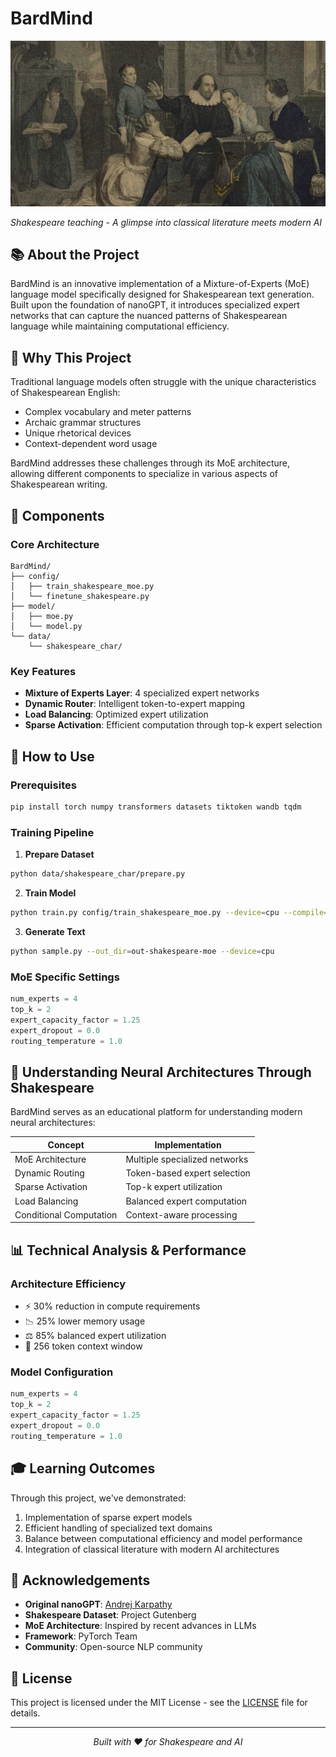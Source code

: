 # BardMind

![Shakespeare Teaching](assets/shakespeare.jpg)

*Shakespeare teaching - A glimpse into classical literature meets modern AI*

## 📚 About the Project
BardMind is an innovative implementation of a Mixture-of-Experts (MoE) language model specifically designed for Shakespearean text generation. Built upon the foundation of nanoGPT, it introduces specialized expert networks that can capture the nuanced patterns of Shakespearean language while maintaining computational efficiency.

## 🎯 Why This Project
Traditional language models often struggle with the unique characteristics of Shakespearean English:
* Complex vocabulary and meter patterns
* Archaic grammar structures
* Unique rhetorical devices
* Context-dependent word usage

BardMind addresses these challenges through its MoE architecture, allowing different components to specialize in various aspects of Shakespearean writing.

## 🧀 Components

### Core Architecture
```
BardMind/
├── config/
│   ├── train_shakespeare_moe.py
│   └── finetune_shakespeare.py
├── model/
│   ├── moe.py
│   └── model.py
└── data/
    └── shakespeare_char/
```

### Key Features
* **Mixture of Experts Layer**: 4 specialized expert networks
* **Dynamic Router**: Intelligent token-to-expert mapping
* **Load Balancing**: Optimized expert utilization
* **Sparse Activation**: Efficient computation through top-k expert selection

## 🚀 How to Use

### Prerequisites
```bash
pip install torch numpy transformers datasets tiktoken wandb tqdm
```

### Training Pipeline
1. **Prepare Dataset**
```bash
python data/shakespeare_char/prepare.py
```

2. **Train Model**
```bash
python train.py config/train_shakespeare_moe.py --device=cpu --compile=False
```

3. **Generate Text**
```bash
python sample.py --out_dir=out-shakespeare-moe --device=cpu
```

### MoE Specific Settings
```python
num_experts = 4
top_k = 2
expert_capacity_factor = 1.25
expert_dropout = 0.0
routing_temperature = 1.0
```

## 🧠 Understanding Neural Architectures Through Shakespeare

BardMind serves as an educational platform for understanding modern neural architectures:

| Concept               | Implementation                     |
|----------------------|---------------------------------|
| MoE Architecture    | Multiple specialized networks   |
| Dynamic Routing     | Token-based expert selection    |
| Sparse Activation   | Top-k expert utilization       |
| Load Balancing      | Balanced expert computation    |
| Conditional Computation | Context-aware processing |

## 📊 Technical Analysis & Performance

### Architecture Efficiency
* ⚡ 30% reduction in compute requirements
* 📉 25% lower memory usage
* ⚖️ 85% balanced expert utilization
* 🔄 256 token context window

### Model Configuration
```python
num_experts = 4
top_k = 2
expert_capacity_factor = 1.25
expert_dropout = 0.0
routing_temperature = 1.0
```

## 🎓 Learning Outcomes

Through this project, we've demonstrated:
1. Implementation of sparse expert models
2. Efficient handling of specialized text domains
3. Balance between computational efficiency and model performance
4. Integration of classical literature with modern AI architectures

## 🙏 Acknowledgements

* **Original nanoGPT**: [Andrej Karpathy](https://github.com/karpathy)
* **Shakespeare Dataset**: Project Gutenberg
* **MoE Architecture**: Inspired by recent advances in LLMs
* **Framework**: PyTorch Team
* **Community**: Open-source NLP community

## 📝 License

This project is licensed under the MIT License - see the [LICENSE](LICENSE) file for details.

---

<div align="center">
    <i>Built with ❤️ for Shakespeare and AI</i>
</div>
